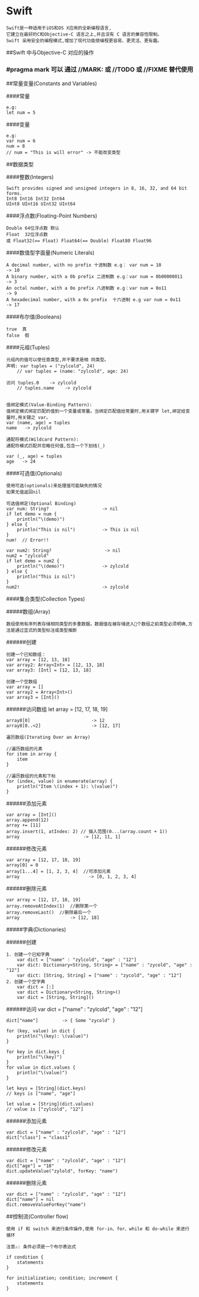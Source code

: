 # Swift

<!-- create time: 2014-12-19 15:05:36  -->

    Swift是一种适用于iOS和OS X应用的全新编程语言,
    它建立在最好的C和Objective-C 语言之上,并且没有 C 语言的兼容性限制。
    Swift 采用安全的编程模式,增加了现代功能使编程更容易、更灵活、更有趣。

##Swift 中与Objective-C 对应的操作

### #pragma mark 可以 通过 //MARK: 或 //TODO 或 //FIXME 替代使用

##常量变量(Constants and Variables)
    
####常量 
    
    e.g: 
    let num = 5
####变量
    
    e.g: 
    var num = 6
    num = 8 
    // num = "This is will error" -> 不能改变类型
     
     
##数据类型

####整数(Integers)

    Swift provides signed and unsigned integers in 8, 16, 32, and 64 bit forms.
    Int8 Int16 Int32 Int64
    UInt8 UInt16 UInt32 UInt64    
    
####浮点数(Floating-Point Numbers)
    
    Double 64位浮点数 默认
    Float  32位浮点数 
    或 Float32(== Float) Float64(== Double) Float80 Float96 
    
####数值型字面量(Numeric Literals)
    
    A decimal number, with no prefix 十进制数 e.g： var num = 10             -> 10
    A binary number, with a 0b prefix 二进制数 e.g：var num = 0b00000011     -> 3
    An octal number, with a 0o prefix 八进制数 e.g：var num = 0o11           -> 9
    A hexadecimal number, with a 0x prefix  十六进制 e.g var num = 0x11      -> 17

####布尔值(Booleans)

    true  真
    false  假
    
####元祖(Tuples)

    元组内的值可以使任意类型,并不要求是相 同类型。
    声明: var tuples = ("zylcold", 24)  
        // var tuples = (name: "zylcold", age: 24) 
        
    访问 tuples.0    -> zylcold
        // tuples.name    -> zylcold
    
        
    值绑定模式(Value-Binding Pattern):
    值绑定模式绑定匹配的值到一个变量或常量。当绑定匹配值给常量时,用关键字 let,绑定给变量时,用关键之 var。
    var (name, age) = tuples
    name   -> zylcold
    
    通配符模式(Wildcard Pattern):
    通配符模式匹配并忽略任何值,包含一个下划线(_)
    
    var (_, age) = tuples
    age   -> 24
    
####可选值(Optionals)

    使用可选(optionals)来处理值可能缺失的情况
    如果无值返回nil
    
    可选值绑定(Optional Binding)  
    var num: String?                    -> nil
    if let demo = num {
        println("\(demo)")
    } else {
        println("This is nil")          -> This is nil
    }
    num!  // Error!!
    
    var num2: String?                    -> nil
    num2 = "zylcold"
    if let demo = num2 {
        println("\(demo)")              -> zylcold
    } else {
        println("This is nil")      
    }
    num2!                               -> zylcold
    
####集合类型(Collection Types)

#####数组(Array)

    数组使用有序列表存储相同类型的多重数据。数据值在被存储进入􏰂个数组之前类型必须明确,方法是通过显式的类型标注或类型推断
    
######创建

    创建一个已知数组：
    var array = [12, 13, 18]
    var array2: Array<Int> = [12, 13, 18]
    var array3: [Int] = [12, 13, 18]

    创建一个空数组
    var array = []
    var array2 = Array<Int>()
    var array3 = [Int]()
    
######访问数组
    let array = [12, 17, 18, 19]
    
    array8[0]                       -> 12
    array8[0..<2]                   -> [12, 17]
    
    遍历数组(Iterating Over an Array)
    
    //遍历数组的元素
    for item in array {
        item
    }
    
    //遍历数组的元素和下标
    for (index, value) in enumerate(array) {
        println("Item \(index + 1): \(value)")
    }
    
######添加元素
    
    var array = [Int]()
    array.append(12)
    array += [11]
    array.insert(1, atIndex: 2) // 插入范围(0...(array.count + 1))
    array                        -> [12, 11, 1]
    
######修改元素

    var array = [12, 17, 18, 19]
    array[0] = 0
    array[1...4] = [1, 2, 3, 4]  //可添加元素
    array                          -> [0, 1, 2, 3, 4]
    
######删除元素

    var array = [12, 17, 18, 19]
    array.removeAtIndex(1)  //删除第一个
    array.removeLast()  //删除最后一个
    array                   -> [12, 18]
    
    
#####字典(Dictionaries)

######创建
    
    1. 创建一个已知字典
        var dict = ["name" : "zylcold", "age" : "12"]
        var dict: Dictionary<String, String> = ["name" : "zycold", "age" : "12"]
        var dict: [String, String] = ["name" : "zycold", "age" : "12"] 
    2. 创建一个空字典
        var dict = [:]
        var dict = Dictionary<String, String>()
        var dict = [String, String]()
    
######访问
    var dict = ["name" : "zylcold", "age" : "12"]
    
    dict["name"]         -> { Some "zycold" }
    
    for (key, value) in dict {
        println("\(key): \(value)")
    }
    
    for key in dict.keys {
        println("\(key)")
    }
    for value in dict.values {
        println("\(value)")
    }
    
    let keys = [String](dict.keys)
    // keys is ["name", "age"]
     
    let value = [String](dict.values)
    // value is ["zylcold", "12"]
    
######添加元素
    
    var dict = ["name" : "zylcold", "age" : "12"]
    dict["class"] = "class1"
    
######修改元素
    
    var dict = ["name" : "zylcold", "age" : "12"]
    dict["age"] = "18"
    dict.updateValue("zylold", forKey: "name")
######删除元素
    
    var dict = ["name" : "zylcold", "age" : "12"]
    dict["name"] = nil
    dict.removeValueForKey("name")
    
##控制流(Controller flow)
    
    使用 if 和 switch 来进行条件操作,使用 for-in、for、while 和 do-while 来进行循环
    
    注意⚠: 条件必须是一个布尔表达式
    
    if condition {
        statements
    }
    
    for initialization; condition; increment {
        statements
    }
    
    
    
    
    
